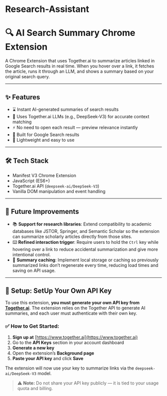 # Research-Assistant

# 🔍 AI Search Summary Chrome Extension

A Chrome Extension that uses Together.ai to summarize articles linked in Google Search results in real time. When you hover over a link, it fetches the article, runs it through an LLM, and shows a summary based on your original search query.

---

## ✨ Features

- ⌛️ Instant AI-generated summaries of search results
- 🧠 Uses Together.ai LLMs (e.g., DeepSeek-V3) for accurate context matching
- ⚡️ No need to open each result — preview relevance instantly
- 🎯 Built for Google Search results
- 🧩 Lightweight and easy to use

---

## 🛠️ Tech Stack

- Manifest V3 Chrome Extension
- JavaScript (ES6+)
- Together.ai API (`deepseek-ai/DeepSeek-V3`)
- Vanilla DOM manipulation and event handling

---

## 🚧 Future Improvements

- 📚 **Support for research libraries**: Extend compatibility to academic databases like JSTOR, Springer, and Semantic Scholar so the extension can summarize scholarly articles directly from those sites.
- ⌨️ **Refined interaction trigger**: Require users to hold the `Ctrl` key while hovering over a link to reduce accidental summarization and give more intentional control.
- 💾 **Summary caching**: Implement local storage or caching so previously summarized links don’t regenerate every time, reducing load times and saving on API usage.

---

## 🔑 Setup: SetUp Your Own API Key

To use this extension, **you must generate your own API key from [Together.ai](https://www.together.ai)**. The extension relies on the Together API to generate AI summaries, and each user must authenticate with their own key.

### ✅ How to Get Started:

1. **Sign up at** [https://www.together.ai](https://www.together.ai)
2. Go to the **API Keys** section in your account dashboard
3. **Generate a new key**
4. Open the extension’s **Background page** 
5. **Paste your API key** and click **Save**

The extension will now use your key to summarize links via the `deepseek-ai/DeepSeek-V3` model.

> ⚠️ **Note:** Do not share your API key publicly — it is tied to your usage quota and billing.
